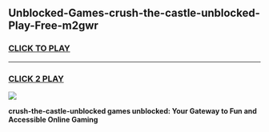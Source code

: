 
## Unblocked-Games-crush-the-castle-unblocked-Play-Free-m2gwr
<h3>
<a href="https://premium76.site?title=crush-the-castle-unblocked&ref=19M">CLICK TO PLAY</a></h3>
<hr>

<h3>
<a href="https://premium76.site?title=crush-the-castle-unblocked&ref=19M">CLICK 2 PLAY</a>
  
</h3>

<a href="https://premium76.site?title=crush-the-castle-unblocked&ref=19M"><img src="https://clearcache.store/games.png"></a>


**crush-the-castle-unblocked games unblocked: Your Gateway to Fun and Accessible Online Gaming**
